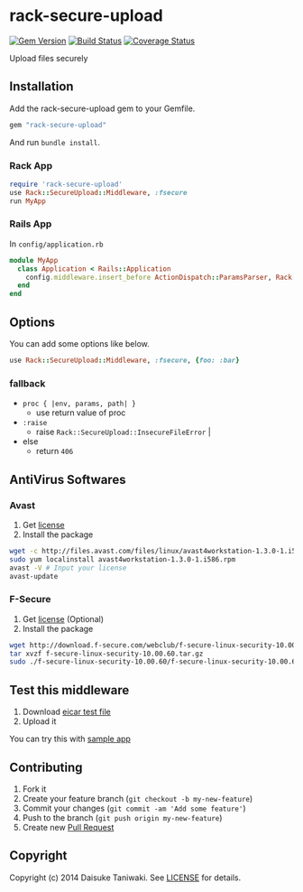 # rack-secure-upload

[![Gem Version](https://badge.fury.io/rb/rack-secure-upload.svg)](http://badge.fury.io/rb/rack-secure-upload) [![Build Status](https://travis-ci.org/dtaniwaki/rack-secure-upload.svg)](https://travis-ci.org/dtaniwaki/rack-secure-upload) [![Coverage Status](https://coveralls.io/repos/dtaniwaki/rack-secure-upload/badge.png)](https://coveralls.io/r/dtaniwaki/rack-secure-upload)

Upload files securely

## Installation

Add the rack-secure-upload gem to your Gemfile.

```ruby
gem "rack-secure-upload"
```

And run `bundle install`.

### Rack App

```ruby
require 'rack-secure-upload'
use Rack::SecureUpload::Middleware, :fsecure
run MyApp
```

### Rails App

In `config/application.rb`

```ruby
module MyApp
  class Application < Rails::Application
    config.middleware.insert_before ActionDispatch::ParamsParser, Rack::SecureUpload::Middleware, :avast
  end 
end
```

## Options

You can add some options like below.

```ruby
use Rack::SecureUpload::Middleware, :fsecure, {foo: :bar}
```

### fallback

- `proc { |env, params, path| }`
  - use return value of proc
- `:raise`
  - raise `Rack::SecureUpload::InsecureFileError` |
- else
  - return `406`

## AntiVirus Softwares

### Avast

1. Get [license](http://www.avast.com/registration-free-antivirus.php)
2. Install the package

```bash
wget -c http://files.avast.com/files/linux/avast4workstation-1.3.0-1.i586.rpm
sudo yum localinstall avast4workstation-1.3.0-1.i586.rpm
avast -V # Input your license
avast-update
```

### F-Secure

1. Get [license](http://www.f-secure.com/en/web/business_global/trial) (Optional)
2. Install the package

```bash
wget http://download.f-secure.com/webclub/f-secure-linux-security-10.00.60.tar.gz
tar xvzf f-secure-linux-security-10.00.60.tar.gz
sudo ./f-secure-linux-security-10.00.60/f-secure-linux-security-10.00.60
```

## Test this middleware

1. Download [eicar test file](http://www.f-secure.com/virus-info/eicar.com)
2. Upload it

You can try this with [sample app](https://github.com/dtaniwaki/rack-secure-upload-sample-app)

## Contributing

1. Fork it
2. Create your feature branch (`git checkout -b my-new-feature`)
3. Commit your changes (`git commit -am 'Add some feature'`)
4. Push to the branch (`git push origin my-new-feature`)
5. Create new [Pull Request](../../pull/new/master)

## Copyright

Copyright (c) 2014 Daisuke Taniwaki. See [LICENSE](LICENSE) for details.
